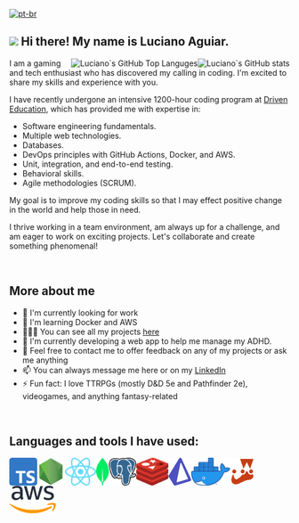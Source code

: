 [![pt-br](https://img.shields.io/badge/lang-pt--br-green.svg)](https://github.com/Luciano-Rangel-Aguiar/Luciano-Rangel-Aguiar/blob/main/README.pt-br.md)

## <img src="https://media.giphy.com/media/hvRJCLFzcasrR4ia7z/giphy.gif" width="5%"> Hi there! My name is Luciano Aguiar.

<img src="https://github-readme-stats.vercel.app/api?username=Luciano-Rangel-Aguiar&theme=transparent&card_width=500" alt=" Luciano`s GitHub stats" align="right"/>
<img src="https://github-readme-stats.vercel.app/api/top-langs/?username=Luciano-Rangel-Aguiar&layout=compact&theme=transparent&card_width=500" alt=" Luciano`s GitHub Top Languges" align="right"/>

I am a gaming and tech enthusiast who has discovered my calling in coding. I'm excited to share my skills and experience with you.

I have recently undergone an intensive 1200-hour coding program at [Driven Education](https://www.driven.com.br/), which has provided me with expertise in:

- Software engineering fundamentals.
- Multiple web technologies.
- Databases.
- DevOps principles with GitHub Actions, Docker, and AWS.
- Unit, integration, and end-to-end testing.
- Behavioral skills.
- Agile methodologies (SCRUM).

My goal is to improve my coding skills so that I may effect positive change in the world and help those in need.

I thrive working in a team environment, am always up for a challenge, and am eager to work on exciting projects. Let's collaborate and create something phenomenal!

<br/>
 
## More about me

- 🔭 I'm currently looking for work
- 🌱 I'm learning Docker and AWS
- 👨🏻‍💻 You can see all my projects [here](https://github.com/Luciano-Rangel-Aguiar?tab=repositories)
- 🧠 I'm currently developing a web app to help me manage my ADHD.
- 💬 Feel free to contact me to offer feedback on any of my projects or ask me anything
- 📫 You can always message me here or on my [LinkedIn](https://www.linkedin.com/in/luciano-aguiar-developer/)
- ⚡ Fun fact: I love TTRPGs (mostly D&D 5e and Pathfinder 2e), videogames, and anything fantasy-related

<br/>
  
## Languages and tools I have used:

<a href="https://www.typescriptlang.org/"><img src="./img/Typescript_logo_2020.svg" alt="Typescript" height="50px" align="left"/></a>
<a href="https://nodejs.org/"><img src="./img/nodejs-3.svg" alt="Node.js" height="50px" align="left"/></a>
<a href="https://react.dev/"><img src="./img/React-icon.svg" alt="React" height="50px" align="left"/></a>
<a href="https://www.mongodb.com/"><img src="./img/MongoDB_Logomark_SpringGreen.svg" alt="MongoDB" height="50px" align="left"/></a>
<a href="https://www.postgresql.org/"><img src="./img/Postgresql_elephant.svg" alt="PostgreSQL" height="50px" align="left"/></a>
<a href="https://redis.io/"><img src="./img/redis-cube-red_white-rgb.png" alt="Redis" height="50px" align="left"/></a>
<a href="https://www.prisma.io/"><img src="./img/prisma.svg" alt="Prisma" height="50px" align="left"/></a>
<a href="https://www.docker.com/"><img src="./img/Moby-logo.webp" alt="Docker" height="50px" align="left"/></a>
<a href="https://jestjs.io/pt-BR/"><img src="./img/jest-logo.svg" alt="Jest" height="50px" align="left"/></a>
<a href="https://aws.amazon.com/"><img src="./img/Amazon_Web_Services_Logo.svg" alt="Amazon Web Services" height="50px" align="left"/></a>
